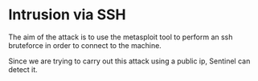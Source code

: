 # Intrusion via SSH

The aim of the attack is to use the metasploit tool to perform an ssh bruteforce in order to connect to the machine.

Since we are trying to carry out this attack using a public ip, Sentinel can detect it. 

